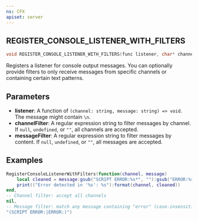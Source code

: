 ```yaml
---
ns: CFX
apiset: server
---
```

## REGISTER_CONSOLE_LISTENER_WITH_FILTERS

```c
void REGISTER_CONSOLE_LISTENER_WITH_FILTERS(func listener, char* channelFilter, char* messageFilter);
```

Registers a listener for console output messages.
You can optionally provide filters to only receive messages from specific channels or containing certain text patterns.

## Parameters
* **listener**: A function of `(channel: string, message: string) => void`. The message might contain `\n`.
* **channelFilter**: A regular expression string to filter messages by channel. If `null`, `undefined`, or `""`, all channels are accepted.
* **messageFilter**: A regular expression string to filter messages by content. If `null`, `undefined`, or `""`, all messages are accepted.

## Examples

```lua
RegisterConsoleListenerWithFilters(function(channel, message)
    local cleaned = message:gsub("SCRIPT ERROR:%s*", ""):gsub("ERROR:%s*", "")
    print(("Error detected in '%s': %s"):format(channel, cleaned))
end,
-- Channel filter: accept all channels
nil,
-- Message filter: match any message containing "error" (case-insensitive)
"(SCRIPT ERROR:|ERROR:)")
```
